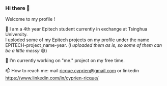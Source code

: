 ### Hi there 👋

Welcome to my profile !

🌱 I am a 4th year Epitech student currently in exchange at Tsinghua University.<br>
I uploded some of my Epitech projects on my profile under the name EPITECH-project_name-year. (*I uploaded them as is, so some of them can be a little messy* 😅)

🔭 I’m currently working on "me." project on my free time.

📫 How to reach me: mail ricque.cyprien@gmail.com or linkedin https://www.linkedin.com/in/cyprien-ricque/

<!--
**Cyprien-Ricque/Cyprien-Ricque** is a ✨ _special_ ✨ repository because its `README.md` (this file) appears on your GitHub profile.

Here are some ideas to get you started:

- 🔭 I’m currently working on ...
- 🌱 I’m currently learning ...
- 👯 I’m looking to collaborate on ...
- 🤔 I’m looking for help with ...
- 💬 Ask me about ...
- 📫 How to reach me: ...
- 😄 Pronouns: ...
- ⚡ Fun fact: ...
-->
